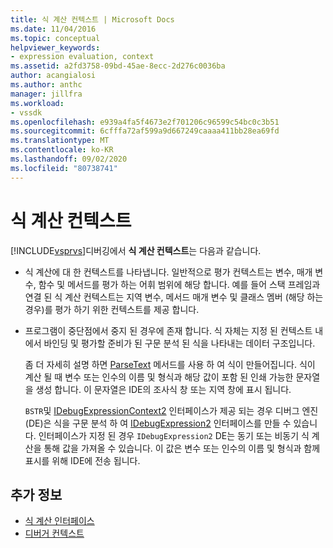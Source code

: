 ```yaml
---
title: 식 계산 컨텍스트 | Microsoft Docs
ms.date: 11/04/2016
ms.topic: conceptual
helpviewer_keywords:
- expression evaluation, context
ms.assetid: a2fd3758-09bd-45ae-8ecc-2d276c0036ba
author: acangialosi
ms.author: anthc
manager: jillfra
ms.workload:
- vssdk
ms.openlocfilehash: e939a4fa5f4673e2f701206c96599c54bc0c3b51
ms.sourcegitcommit: 6cfffa72af599a9d667249caaaa411bb28ea69fd
ms.translationtype: MT
ms.contentlocale: ko-KR
ms.lasthandoff: 09/02/2020
ms.locfileid: "80738741"
---
```

# <a name="expression-evaluation-context"></a>식 계산 컨텍스트
[!INCLUDE[vsprvs](../../code-quality/includes/vsprvs_md.md)]디버깅에서 **식 계산 컨텍스트**는 다음과 같습니다.

- 식 계산에 대 한 컨텍스트를 나타냅니다. 일반적으로 평가 컨텍스트는 변수, 매개 변수, 함수 및 메서드를 평가 하는 어휘 범위에 해당 합니다. 예를 들어 스택 프레임과 연결 된 식 계산 컨텍스트는 지역 변수, 메서드 매개 변수 및 클래스 멤버 (해당 하는 경우)를 평가 하기 위한 컨텍스트를 제공 합니다.

- 프로그램이 중단점에서 중지 된 경우에 존재 합니다. 식 자체는 지정 된 컨텍스트 내에서 바인딩 및 평가할 준비가 된 구문 분석 된 식을 나타내는 데이터 구조입니다.

     좀 더 자세히 설명 하면 [ParseText](../../extensibility/debugger/reference/idebugexpressioncontext2-parsetext.md) 메서드를 사용 하 여 식이 만들어집니다. 식이 계산 될 때 변수 또는 인수의 이름 및 형식과 해당 값이 포함 된 인쇄 가능한 문자열을 생성 합니다. 이 문자열은 IDE의 조사식 창 또는 지역 창에 표시 됩니다.

     `BSTR`및 [IDebugExpressionContext2](../../extensibility/debugger/reference/idebugexpressioncontext2.md) 인터페이스가 제공 되는 경우 디버그 엔진 (DE)은 식을 구문 분석 하 여 [IDebugExpression2](../../extensibility/debugger/reference/idebugexpression2.md) 인터페이스를 만들 수 있습니다. 인터페이스가 지정 된 경우 `IDebugExpression2` DE는 동기 또는 비동기 식 계산을 통해 값을 가져올 수 있습니다. 이 값은 변수 또는 인수의 이름 및 형식과 함께 표시를 위해 IDE에 전송 됩니다.

## <a name="see-also"></a>추가 정보
- [식 계산 인터페이스](../../extensibility/debugger/reference/expression-evaluation-interfaces.md)
- [디버거 컨텍스트](../../extensibility/debugger/debugger-contexts.md)
